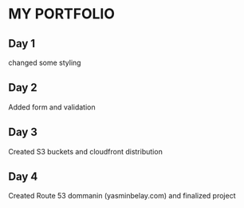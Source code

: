 # MY PORTFOLIO

## Day 1
changed some styling

## Day 2
Added form and validation

## Day 3
Created S3 buckets and cloudfront distribution

## Day 4
Created Route 53 dommanin (yasminbelay.com) and finalized project
